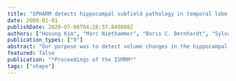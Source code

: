 ```yaml
---
title: "SPHARM detects hippocampal subfield pathology in temporal lobe epilepsy"
date: 2008-01-01
publishDate: 2020-07-08T04:28:37.849088Z
authors: ["Hosung Kim", "Marc Niethammer", "Boris C. Bernhardt", "Sylvain Bouix", "Neda Bernasconi", "Andrea Bernasconi"]
publication_types: ["0"]
abstract: "Our purpose was to detect volume changes in the hippocampal subfields of patients with pharmacoresistant temporal lobe epilepsy (TLE) using SPHARM, a surface-based shape analysis method. We studied 95 TLE patients with unilateral hippocampal atrophy on MR volumetry and 46 controls. SPHARM applied to manual hippocampal labels measured a distance at each vertex between groups. In more than 40% of patients, we found a bilateral CA1 inward deformation more marked ipsilateral to the focus. These changes were negatively correlated with disease duration. Predominant CA1 atrophy with relative sparing of other subfields is in agreement with histopathological hippocampal sclerosis."
featured: false
publication: "*Proceedings of the ISMRM*"
tags: ["shape"]
---
```


